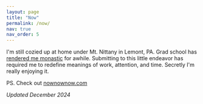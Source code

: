 ```yaml
---
layout: page
title: "Now"
permalink: /now/
nav: true
nav_order: 5
---
```


I'm still cozied up at home under Mt. Nittany in Lemont, PA. Grad school has [rendered me monastic](https://en.wikipedia.org/wiki/The_Glass_Bead_Game) for awhile. Submitting to this little endeavor has required me to redefine meanings of work, attention, and time. Secretly I'm really enjoying it.

PS. Check out [nownownow.com](https://nownownow.com)

*Updated December 2024*
